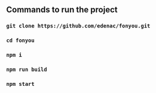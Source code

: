 ## Commands to run the project
### `git clone https://github.com/edenac/fonyou.git`
### `cd fonyou`
### `npm i`
### `npm run build`
### `npm start`
